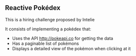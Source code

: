 ## Reactive Pokédex

This is a hiring challenge proposed by Intelie

It consists of implementing a pokédex that:
* Uses the API http://pokeapi.co for getting the data
* Has a paginable list of pokémons
* Displays a detailed view of the pokémon when clicking at it
